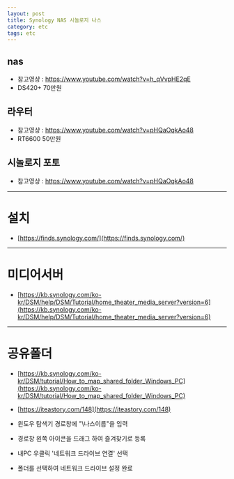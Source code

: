 ```yaml
---
layout: post
title: Synology NAS 시놀로지 나스
category: etc
tags: etc
---
```


## nas
* 참고영상 : https://www.youtube.com/watch?v=h_qVvpHE2qE
* DS420+ 70만원

## 라우터
* 참고영상 : https://www.youtube.com/watch?v=pHQaOqkAo48
* RT6600 50만원

## 시놀로지 포토
* 참고영상 : https://www.youtube.com/watch?v=pHQaOqkAo48

---

# 설치
* [https://finds.synology.com/](https://finds.synology.com/)

---

# 미디어서버
* [https://kb.synology.com/ko-kr/DSM/help/DSM/Tutorial/home_theater_media_server?version=6](https://kb.synology.com/ko-kr/DSM/help/DSM/Tutorial/home_theater_media_server?version=6)

---

# 공유폴더
* [https://kb.synology.com/ko-kr/DSM/tutorial/How_to_map_shared_folder_Windows_PC](https://kb.synology.com/ko-kr/DSM/tutorial/How_to_map_shared_folder_Windows_PC)
* [https://iteastory.com/148](https://iteastory.com/148)

* 윈도우 탐색기 경로창에 "\\나스이름"을 입력
* 경로창 왼쪽 아이콘을 드래그 하여 즐겨찾기로 등록

* 내PC 우클릭 '네트워크 드라이브 연결' 선택
* 폴더를 선택하여 네트워크 드라이브 설정 완료
